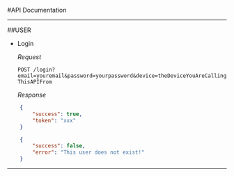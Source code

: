 #API Documentation


---

##USER

* Login

    *Request*
    
    `POST /login?email=youremail&password=yourpassword&device=theDeviceYouAreCallingThisAPIFrom`
    
    *Response*

```json
    {
        "success": true,
        "token": "xxx"
    }
```

```json
    {
        "success": false,
        "error": "This user does not exist!"
    }
```

---
